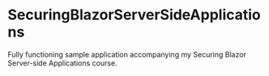 # SecuringBlazorServerSideApplications
Fully functioning sample application accompanying my Securing Blazor Server-side Applications course.
